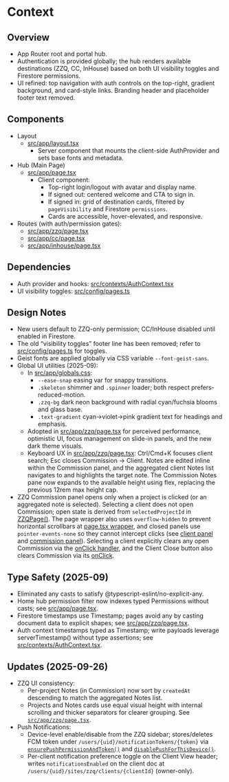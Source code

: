 # Context

## Overview
- App Router root and portal hub.
- Authentication is provided globally; the hub renders available destinations (ZZQ, CC, InHouse) based on both UI visibility toggles and Firestore permissions.
- UI refined: top navigation with auth controls on the top-right, gradient background, and card-style links. Branding header and placeholder footer text removed.

## Components
- Layout
  - [src/app/layout.tsx](src/app/layout.tsx)
    - Server component that mounts the client-side AuthProvider and sets base fonts and metadata.
- Hub (Main Page)
  - [src/app/page.tsx](src/app/page.tsx)
    - Client component:
      - Top-right login/logout with avatar and display name.
      - If signed out: centered welcome and CTA to sign in.
      - If signed in: grid of destination cards, filtered by `pageVisibility` and Firestore `permissions`.
      - Cards are accessible, hover-elevated, and responsive.
- Routes (with auth/permission gates):
  - [src/app/zzq/page.tsx](src/app/zzq/page.tsx)
  - [src/app/cc/page.tsx](src/app/cc/page.tsx)
  - [src/app/inhouse/page.tsx](src/app/inhouse/page.tsx)

## Dependencies
- Auth provider and hooks: [src/contexts/AuthContext.tsx](src/contexts/AuthContext.tsx)
- UI visibility toggles: [src/config/pages.ts](src/config/pages.ts)

## Design Notes
- New users default to ZZQ-only permission; CC/InHouse disabled until enabled in Firestore.
- The old “visibility toggles” footer line has been removed; refer to [src/config/pages.ts](src/config/pages.ts) for toggles.
- Geist fonts are applied globally via CSS variable `--font-geist-sans`.
- Global UI utilities (2025-09):
  - In [src/app/globals.css](src/app/globals.css):
    - `--ease-snap` easing var for snappy transitions.
    - `.skeleton` shimmer and `.spinner` loader; both respect prefers-reduced-motion.
    - `.zzq-bg` dark neon background with radial cyan/fuchsia blooms and glass base.
    - `.text-gradient` cyan→violet→pink gradient text for headings and emphasis.
  - Adopted in [src/app/zzq/page.tsx](src/app/zzq/page.tsx) for perceived performance, optimistic UI, focus management on slide-in panels, and the new dark theme visuals.
  - Keyboard UX in [src/app/zzq/page.tsx](src/app/zzq/page.tsx): Ctrl/Cmd+K focuses client search; Esc closes Commission → Client. Notes are edited inline within the Commission panel, and the aggregated client Notes list navigates to and highlights the target note. The Commission Notes pane now expands to the available height using flex, replacing the previous 12rem max height cap.
- ZZQ Commission panel opens only when a project is clicked (or an aggregated note is selected). Selecting a client does not open Commission; open state is derived from `selectedProjectId` in [ZZQPage()](src/app/zzq/page.tsx:86). The page wrapper also uses `overflow-hidden` to prevent horizontal scrollbars at [page.tsx wrapper](src/app/zzq/page.tsx:543), and closed panels use `pointer-events-none` so they cannot intercept clicks (see [client panel](src/app/zzq/page.tsx:632) and [commission panel](src/app/zzq/page.tsx:787)). Selecting a client explicitly clears any open Commission via the [onClick handler](src/app/zzq/page.tsx:587), and the Client Close button also clears Commission via its [onClick](src/app/zzq/page.tsx:654).

## Type Safety (2025-09)
- Eliminated any casts to satisfy @typescript-eslint/no-explicit-any.
- Home hub permission filter now indexes typed Permissions without casts; see [src/app/page.tsx](src/app/page.tsx).
- Firestore timestamps use Timestamp; pages avoid any by casting document data to explicit shapes; see [src/app/zzq/page.tsx](src/app/zzq/page.tsx).
- Auth context timestamps typed as Timestamp; write payloads leverage serverTimestamp() without type assertions; see [src/contexts/AuthContext.tsx](src/contexts/AuthContext.tsx).

## Updates (2025-09-26)
- ZZQ UI consistency:
  - Per-project Notes (in Commission) now sort by `createdAt` descending to match the aggregated Notes list.
  - Projects and Notes cards use equal visual height with internal scrolling and thicker separators for clearer grouping. See [`src/app/zzq/page.tsx`](src/app/zzq/page.tsx).
- Push Notifications:
  - Device-level enable/disable from the ZZQ sidebar; stores/deletes FCM token under `/users/{uid}/notificationTokens/{token}` via [`ensurePushPermissionAndToken()`](src/lib/notifications.ts:20) and [`disablePushForThisDevice()`](src/lib/notifications.ts:122).
  - Per-client notification preference toggle on the Client View header; writes `notificationsEnabled` on the client doc at `/users/{uid}/sites/zzq/clients/{clientId}` (owner-only).